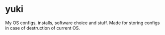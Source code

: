 # yuki
My OS configs, installs, software choice and stuff. Made for storing configs in case of destruction of current OS.
